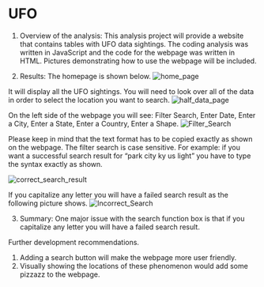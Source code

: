 # UFO

1.	Overview of the analysis:
This analysis project will provide a website that contains tables with UFO data sightings. 
The coding analysis was written in JavaScript and the code for the webpage was written in HTML. Pictures demonstrating how to use the webpage will be included.



2.	Results:
The homepage is shown below.
![home_page](https://user-images.githubusercontent.com/113808332/216508768-2d76df00-4414-4662-8d10-b59196db15ad.png)


It will display all the UFO sightings. You will need to look over all of the data in order to select the location you want to search.
![half_data_page](https://user-images.githubusercontent.com/113808332/216508861-5e9250d1-c476-47f6-b128-c4ae6ba78f84.png)

On the left side of the webpage you will see:
Filter Search, Enter Date, Enter a City, Enter a State, Enter a Country, Enter a Shape.
![Filter_Search](https://user-images.githubusercontent.com/113808332/216508911-23b3b907-d421-457c-b123-3642725d11ed.png)

Please keep in mind that the text format has to be copied exactly as shown on the webpage. The filter search is case sensitive. 
For example: if you want a successful search result for 
“park city ky us light” you have to type the syntax exactly as shown.

![correct_search_result](https://user-images.githubusercontent.com/113808332/216508980-efa7dc16-3994-4b88-9d28-502b4ab10ac5.png)


If you capitalize any letter you will have a failed search result as the following picture shows.
![Incorrect_Search](https://user-images.githubusercontent.com/113808332/216509093-4b5800dc-95f5-41cd-b82f-6ba87e8ac49e.png)





3.	Summary:
One major issue with the search function box is that if you capitalize any letter you will have a failed search result. 

Further development recommendations.
1.	Adding a search button will make the webpage more user friendly.
2.	 Visually showing the locations of these phenomenon would add some pizzazz to the webpage.
